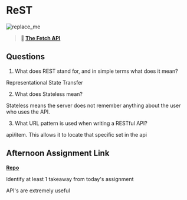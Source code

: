 # ReST

![replace_me](https://codeworks.blob.core.windows.net/public/assets/img/illustrations/placeholder.svg)

> **📖 [The Fetch API](https://codeworksacademy.com/fs-student-guide/resources/wk4/04-Fetch)**

## Questions

1. What does REST stand for, and in simple terms what does it mean?

Representational State Transfer

2. What does Stateless mean?

Stateless means the server does not remember anything about the user who uses the API.

3. What URL pattern is used when writing a RESTful API?

api/item. This allows it to locate that specific set in the api

## Afternoon Assignment Link

**[Repo](https://github.com/havenfricke/afternoonchallenge022422)**

Identify at least 1 takeaway from today's assignment

API's are extremely useful
